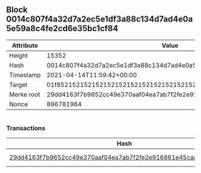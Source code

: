 ## Block 0014c807f4a32d7a2ec5e1df3a88c134d7ad4e0a5e59a8c4fe2cd6e35bc1cf84

Attribute | Value
--- | ---
Height | 15352
Hash | 0014c807f4a32d7a2ec5e1df3a88c134d7ad4e0a5e59a8c4fe2cd6e35bc1cf84
Timestamp | 2021-04-14T11:59:42+00:00
Target | 01f8521521521521521521521521521521521521521521521521521521521521
Merke root | 29dd4163f7b9652cc49e370aaf04ea7ab7f2fe2e916861e45caa0ba9fa4d4e0e
Nonce | 896781964

```

```

### Transactions

Hash | Amount
--- | ---
[29dd4163f7b9652cc49e370aaf04ea7ab7f2fe2e916861e45caa0ba9fa4d4e0e](29dd4163f7b9652cc49e370aaf04ea7ab7f2fe2e916861e45caa0ba9fa4d4e0e.md) | 10.00000000 SKEPTI 
